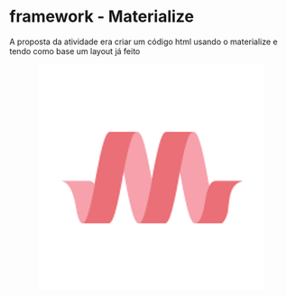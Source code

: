 # framework - Materialize
<p>A proposta da atividade era criar um código html usando o materialize e tendo como base um layout já feito</p>
<p align="center">
  <img src="img/materializeLogo.png">
<p>

